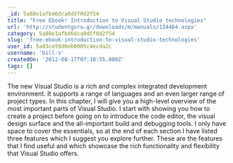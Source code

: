 ```yaml
---
_id: 5a88e1afbd6dca0d5f0d2f54
title: "Free Ebook! Introduction to Visual Studio technologies"
url: 'http://studentguru.gr/downloads/m/manuals/134464.aspx'
category: 5a88e1afbd6dca0d5f0d2f54
slug: 'free-ebook-introduction-to-visual-studio-technologies'
user_id: 5a83ce59d6eb0005c4ecda2c
username: 'bill-s'
createdOn: '2012-08-17T07:10:55.000Z'
tags: []
---
```


The new Visual Studio is a rich and complex integrated development environment. It supports a range of languages and an even larger range of project types. In this chapter, I will give you a high-level overview of the most important parts of Visual Studio. I start with showing you how to create a project before going on to introduce the code editor, the visual design surface and the all-important build and debugging tools.
I only have space to cover the essentials, so at the end of each section I have listed three features which I suggest you explore further. These are the features that I find useful and which showcase the rich functionality and flexibility that Visual Studio offers.
